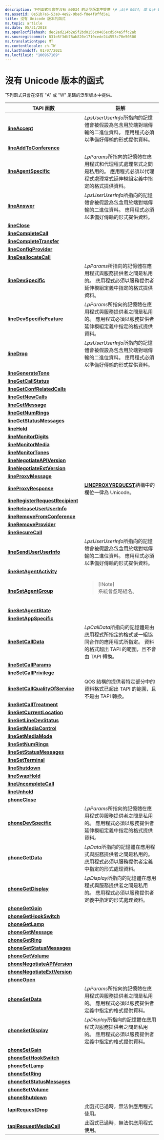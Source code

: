 ```yaml
---
description: 下列函式只會在沒有 &0034 的泛型版本中提供 \# ;&\# 0034; 或 &\# 0034;W&\# 0034; 尾碼。
ms.assetid: 0e51b7a6-53a0-4e92-9bed-f8e4f8ffd5a1
title: 沒有 Unicode 版本的函式
ms.topic: article
ms.date: 05/31/2018
ms.openlocfilehash: dec2ed214b2e5f2bd0156c0465ecd5d4a5ffc2ab
ms.sourcegitcommit: 831e8f3db78ab820e1710cede244553c70e50500
ms.translationtype: MT
ms.contentlocale: zh-TW
ms.lasthandoff: 01/07/2021
ms.locfileid: "106967169"
---
```

# <a name="functions-without-unicode-versions"></a>沒有 Unicode 版本的函式

下列函式只會在沒有 "A" 或 "W" 尾碼的泛型版本中提供。



<table><colgroup><col style="width: 50%" /><col style="width: 50%" /></colgroup><thead><tr class="header"><th>TAPI 函數</th><th>註解</th></tr></thead><tbody><tr class="odd"><td><a href="/windows/desktop/api/Tapi/nf-tapi-lineaccept"><strong>lineAccept</strong></a></td><td><em>LpsUserUserInfo</em>所指向的記憶體會被假設為包含用於端對端傳輸的二進位資料。 應用程式必須以準備好傳輸的形式提供資料。</td></tr><tr class="even"><td><a href="/windows/desktop/api/Tapi/nf-tapi-lineaddtoconference"><strong>lineAddToConference</strong></a></td><td> </td></tr><tr class="odd"><td><a href="/windows/desktop/api/Tapi/nf-tapi-lineagentspecific"><strong>lineAgentSpecific</strong></a></td><td><em>LpParams</em>所指向的記憶體在應用程式和代理程式處理常式之間是私用的。 應用程式必須以代理程式處理常式延伸模組定義中指定的格式提供資料。</td></tr><tr class="even"><td><a href="/windows/desktop/api/Tapi/nf-tapi-lineanswer"><strong>lineAnswer</strong></a></td><td><em>LpsUserUserInfo</em>所指向的記憶體會被假設為包含用於端對端傳輸的二進位資料。 應用程式必須以準備好傳輸的形式提供資料。</td></tr><tr class="odd"><td><a href="/windows/desktop/api/Tapi/nf-tapi-lineclose"><strong>lineClose</strong></a></td><td> </td></tr><tr class="even"><td><a href="/windows/desktop/api/Tapi/nf-tapi-linecompletecall"><strong>lineCompleteCall</strong></a></td><td> </td></tr><tr class="odd"><td><a href="/windows/desktop/api/Tapi/nf-tapi-linecompletetransfer"><strong>lineCompleteTransfer</strong></a></td><td> </td></tr><tr class="even"><td><a href="/windows/desktop/api/Tapi/nf-tapi-lineconfigprovider"><strong>lineConfigProvider</strong></a></td><td> </td></tr><tr class="odd"><td><a href="/windows/desktop/api/Tapi/nf-tapi-linedeallocatecall"><strong>lineDeallocateCall</strong></a></td><td> </td></tr><tr class="even"><td><a href="/windows/desktop/api/Tapi/nf-tapi-linedevspecific"><strong>lineDevSpecific</strong></a></td><td><em>LpParams</em>所指向的記憶體在應用程式與服務提供者之間是私用的。 應用程式必須以服務提供者延伸模組定義中指定的格式提供資料。</td></tr><tr class="odd"><td><a href="/windows/desktop/api/Tapi/nf-tapi-linedevspecificfeature"><strong>lineDevSpecificFeature</strong></a></td><td><em>LpParams</em>所指向的記憶體在應用程式與服務提供者之間是私用的。 應用程式必須以服務提供者延伸模組定義中指定的格式提供資料。</td></tr><tr class="even"><td><a href="/windows/desktop/api/Tapi/nf-tapi-linedrop"><strong>lineDrop</strong></a></td><td><em>LpsUserUserInfo</em>所指向的記憶體會被假設為包含用於端對端傳輸的二進位資料。 應用程式必須以準備好傳輸的形式提供資料。</td></tr><tr class="odd"><td><a href="/windows/desktop/api/Tapi/nf-tapi-linegeneratetone"><strong>lineGenerateTone</strong></a></td><td> </td></tr><tr class="even"><td><a href="/windows/desktop/api/Tapi/nf-tapi-linegetcallstatus"><strong>lineGetCallStatus</strong></a></td><td> </td></tr><tr class="odd"><td><a href="/windows/desktop/api/Tapi/nf-tapi-linegetconfrelatedcalls"><strong>lineGetConfRelatedCalls</strong></a></td><td> </td></tr><tr class="even"><td><a href="/windows/desktop/api/Tapi/nf-tapi-linegetnewcalls"><strong>lineGetNewCalls</strong></a></td><td> </td></tr><tr class="odd"><td><a href="/windows/desktop/api/Tapi/nf-tapi-linegetmessage"><strong>lineGetMessage</strong></a></td><td> </td></tr><tr class="even"><td><a href="/windows/desktop/api/Tapi/nf-tapi-linegetnumrings"><strong>lineGetNumRings</strong></a></td><td> </td></tr><tr class="odd"><td><a href="/windows/desktop/api/Tapi/nf-tapi-linegetstatusmessages"><strong>lineGetStatusMessages</strong></a></td><td> </td></tr><tr class="even"><td><a href="/windows/desktop/api/Tapi/nf-tapi-linehold"><strong>lineHold</strong></a></td><td> </td></tr><tr class="odd"><td><a href="/windows/desktop/api/Tapi/nf-tapi-linemonitordigits"><strong>lineMonitorDigits</strong></a></td><td> </td></tr><tr class="even"><td><a href="/windows/desktop/api/Tapi/nf-tapi-linemonitormedia"><strong>lineMonitorMedia</strong></a></td><td> </td></tr><tr class="odd"><td><a href="/windows/desktop/api/Tapi/nf-tapi-linemonitortones"><strong>lineMonitorTones</strong></a></td><td> </td></tr><tr class="even"><td><a href="/windows/desktop/api/Tapi/nf-tapi-linenegotiateapiversion"><strong>lineNegotiateAPIVersion</strong></a></td><td> </td></tr><tr class="odd"><td><a href="/windows/desktop/api/Tapi/nf-tapi-linenegotiateextversion"><strong>lineNegotiateExtVersion</strong></a></td><td> </td></tr><tr class="even"><td><a href="/windows/desktop/api/Tapi/nf-tapi-lineproxymessage"><strong>lineProxyMessage</strong></a></td><td> </td></tr><tr class="odd"><td><a href="/windows/desktop/api/Tapi/nf-tapi-lineproxyresponse"><strong>lineProxyResponse</strong></a></td><td><a href="/windows/win32/api/tapi/ns-tapi-lineproxyrequest"><strong>LINEPROXYREQUEST</strong></a>結構中的欄位一律為 Unicode。</td></tr><tr class="even"><td><a href="/windows/desktop/api/Tapi/nf-tapi-lineregisterrequestrecipient"><strong>lineRegisterRequestRecipient</strong></a></td><td> </td></tr><tr class="odd"><td><a href="/windows/desktop/api/Tapi/nf-tapi-linereleaseuseruserinfo"><strong>lineReleaseUserUserInfo</strong></a></td><td> </td></tr><tr class="even"><td><a href="/windows/desktop/api/Tapi/nf-tapi-lineremovefromconference"><strong>lineRemoveFromConference</strong></a></td><td> </td></tr><tr class="odd"><td><a href="/windows/desktop/api/Tapi/nf-tapi-lineremoveprovider"><strong>lineRemoveProvider</strong></a></td><td> </td></tr><tr class="even"><td><a href="/windows/desktop/api/Tapi/nf-tapi-linesecurecall"><strong>lineSecureCall</strong></a></td><td> </td></tr><tr class="odd"><td><a href="/windows/desktop/api/Tapi/nf-tapi-linesenduseruserinfo"><strong>lineSendUserUserInfo</strong></a></td><td><em>LpsUserUserInfo</em>所指向的記憶體會被假設為包含用於端對端傳輸的二進位資料。 應用程式必須以準備好傳輸的形式提供資料。</td></tr><tr class="even"><td><a href="/windows/desktop/api/Tapi/nf-tapi-linesetagentactivity"><strong>lineSetAgentActivity</strong></a></td><td> </td></tr><tr class="odd"><td><a href="/windows/desktop/api/Tapi/nf-tapi-linesetagentgroup"><strong>lineSetAgentGroup</strong></a></td><td><blockquote>[!Note]<br />
系統會忽略組名。</blockquote><br/></td></tr><tr class="even"><td><a href="/windows/desktop/api/Tapi/nf-tapi-linesetagentstate"><strong>lineSetAgentState</strong></a></td><td> </td></tr><tr class="odd"><td><a href="/windows/desktop/api/Tapi/nf-tapi-linesetappspecific"><strong>lineSetAppSpecific</strong></a></td><td> </td></tr><tr class="even"><td><a href="/windows/desktop/api/Tapi/nf-tapi-linesetcalldata"><strong>lineSetCallData</strong></a></td><td><em>LpCallData</em>所指向的記憶體是由應用程式所指定的格式或一組協同合作的應用程式所指定。 資料的格式超出 TAPI 的範圍，且不會由 TAPI 轉換。</td></tr><tr class="odd"><td><a href="/windows/desktop/api/Tapi/nf-tapi-linesetcallparams"><strong>lineSetCallParams</strong></a></td><td> </td></tr><tr class="even"><td><a href="/windows/desktop/api/Tapi/nf-tapi-linesetcallprivilege"><strong>lineSetCallPrivilege</strong></a></td><td> </td></tr><tr class="odd"><td><a href="/windows/desktop/api/Tapi/nf-tapi-linesetcallqualityofservice"><strong>lineSetCallQualityOfService</strong></a></td><td>QOS 結構的提供者特定部分中的資料格式已超出 TAPI 的範圍，且不是由 TAPI 轉換。</td></tr><tr class="even"><td><a href="/windows/desktop/api/Tapi/nf-tapi-linesetcalltreatment"><strong>lineSetCallTreatment</strong></a></td><td> </td></tr><tr class="odd"><td><a href="/windows/desktop/api/Tapi/nf-tapi-linesetcurrentlocation"><strong>lineSetCurrentLocation</strong></a></td><td> </td></tr><tr class="even"><td><a href="/windows/desktop/api/Tapi/nf-tapi-linesetlinedevstatus"><strong>lineSetLineDevStatus</strong></a></td><td> </td></tr><tr class="odd"><td><a href="/windows/desktop/api/Tapi/nf-tapi-linesetmediacontrol"><strong>lineSetMediaControl</strong></a></td><td> </td></tr><tr class="even"><td><a href="/windows/desktop/api/Tapi/nf-tapi-linesetmediamode"><strong>lineSetMediaMode</strong></a></td><td> </td></tr><tr class="odd"><td><a href="/windows/desktop/api/Tapi/nf-tapi-linesetnumrings"><strong>lineSetNumRings</strong></a></td><td> </td></tr><tr class="even"><td><a href="/windows/desktop/api/Tapi/nf-tapi-linesetstatusmessages"><strong>lineSetStatusMessages</strong></a></td><td> </td></tr><tr class="odd"><td><a href="/windows/desktop/api/Tapi/nf-tapi-linesetterminal"><strong>lineSetTerminal</strong></a></td><td> </td></tr><tr class="even"><td><a href="/windows/desktop/api/Tapi/nf-tapi-lineshutdown"><strong>lineShutdown</strong></a></td><td> </td></tr><tr class="odd"><td><a href="/windows/desktop/api/Tapi/nf-tapi-lineswaphold"><strong>lineSwapHold</strong></a></td><td> </td></tr><tr class="even"><td><a href="/windows/desktop/api/Tapi/nf-tapi-lineuncompletecall"><strong>lineUncompleteCall</strong></a></td><td> </td></tr><tr class="odd"><td><a href="/windows/desktop/api/Tapi/nf-tapi-lineunhold"><strong>lineUnhold</strong></a></td><td> </td></tr><tr class="even"><td><a href="/windows/desktop/api/Tapi/nf-tapi-phoneclose"><strong>phoneClose</strong></a></td><td> </td></tr><tr class="odd"><td><a href="/windows/desktop/api/Tapi/nf-tapi-phonedevspecific"><strong>phoneDevSpecific</strong></a></td><td><em>LpParams</em>所指向的記憶體在應用程式與服務提供者之間是私用的。 應用程式必須以服務提供者延伸模組定義中指定的格式提供資料。</td></tr><tr class="even"><td><a href="/windows/desktop/api/Tapi/nf-tapi-phonegetdata"><strong>phoneGetData</strong></a></td><td><em>LpData</em>所指向的記憶體在應用程式與服務提供者之間是私用的。 應用程式必須以服務提供者定義中指定的形式處理資料。</td></tr><tr class="odd"><td><a href="/windows/desktop/api/Tapi/nf-tapi-phonegetdisplay"><strong>phoneGetDisplay</strong></a></td><td><em>LpDisplay</em>所指向的記憶體在應用程式與服務提供者之間是私用的。 應用程式必須以服務提供者定義中指定的形式處理資料。</td></tr><tr class="even"><td><a href="/windows/desktop/api/Tapi/nf-tapi-phonegetgain"><strong>phoneGetGain</strong></a></td><td> </td></tr><tr class="odd"><td><a href="/windows/desktop/api/Tapi/nf-tapi-phonegethookswitch"><strong>phoneGetHookSwitch</strong></a></td><td> </td></tr><tr class="even"><td><a href="/windows/desktop/api/Tapi/nf-tapi-phonegetlamp"><strong>phoneGetLamp</strong></a></td><td> </td></tr><tr class="odd"><td><a href="/windows/desktop/api/Tapi/nf-tapi-phonegetmessage"><strong>phoneGetMessage</strong></a></td><td> </td></tr><tr class="even"><td><a href="/windows/desktop/api/Tapi/nf-tapi-phonegetring"><strong>phoneGetRing</strong></a></td><td> </td></tr><tr class="odd"><td><a href="/windows/desktop/api/Tapi/nf-tapi-phonegetstatusmessages"><strong>phoneGetStatusMessages</strong></a></td><td> </td></tr><tr class="even"><td><a href="/windows/desktop/api/Tapi/nf-tapi-phonegetvolume"><strong>phoneGetVolume</strong></a></td><td> </td></tr><tr class="odd"><td><a href="/windows/desktop/api/Tapi/nf-tapi-phonenegotiateapiversion"><strong>phoneNegotiateAPIVersion</strong></a></td><td> </td></tr><tr class="even"><td><a href="/windows/desktop/api/Tapi/nf-tapi-phonenegotiateextversion"><strong>phoneNegotiateExtVersion</strong></a></td><td> </td></tr><tr class="odd"><td><a href="/windows/desktop/api/Tapi/nf-tapi-phoneopen"><strong>phoneOpen</strong></a></td><td> </td></tr><tr class="even"><td><a href="/windows/desktop/api/Tapi/nf-tapi-phonesetdata"><strong>phoneSetData</strong></a></td><td><em>LpParams</em>所指向的記憶體在應用程式與服務提供者之間是私用的。 應用程式必須以服務提供者定義中指定的格式提供資料。</td></tr><tr class="odd"><td><a href="/windows/desktop/api/Tapi/nf-tapi-phonesetdisplay"><strong>phoneSetDisplay</strong></a></td><td><em>LpDisplay</em>所指向的記憶體在應用程式與服務提供者之間是私用的。 應用程式必須以服務提供者定義中指定的格式提供資料。</td></tr><tr class="even"><td><a href="/windows/desktop/api/Tapi/nf-tapi-phonesetgain"><strong>phoneSetGain</strong></a></td><td> </td></tr><tr class="odd"><td><a href="/windows/desktop/api/Tapi/nf-tapi-phonesethookswitch"><strong>phoneSetHookSwitch</strong></a></td><td> </td></tr><tr class="even"><td><a href="/windows/desktop/api/Tapi/nf-tapi-phonesetlamp"><strong>phoneSetLamp</strong></a></td><td> </td></tr><tr class="odd"><td><a href="/windows/desktop/api/Tapi/nf-tapi-phonesetring"><strong>phoneSetRing</strong></a></td><td> </td></tr><tr class="even"><td><a href="/windows/desktop/api/Tapi/nf-tapi-phonesetstatusmessages"><strong>phoneSetStatusMessages</strong></a></td><td> </td></tr><tr class="odd"><td><a href="/windows/desktop/api/Tapi/nf-tapi-phonesetvolume"><strong>phoneSetVolume</strong></a></td><td> </td></tr><tr class="even"><td><a href="/windows/desktop/api/Tapi/nf-tapi-phoneshutdown"><strong>phoneShutdown</strong></a></td><td> </td></tr><tr class="odd"><td><a href="/windows/desktop/api/Tapi/nf-tapi-tapirequestdrop"><strong>tapiRequestDrop</strong></a></td><td>此函式已過時，無法供應用程式使用。</td></tr><tr class="even"><td><a href="tapirequestmediacall.md"><strong>tapiRequestMediaCall</strong></a></td><td>此函式已過時，無法供應用程式使用。</td></tr></tbody></table>



 

 

 




